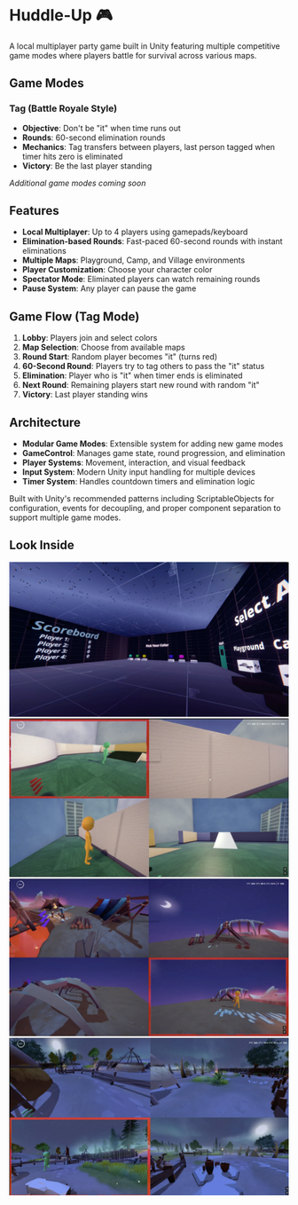 # Huddle-Up 🎮

A local multiplayer party game built in Unity featuring multiple competitive game modes where players battle for survival across various maps.

## Game Modes

### Tag (Battle Royale Style)
- **Objective**: Don't be "it" when time runs out
- **Rounds**: 60-second elimination rounds
- **Mechanics**: Tag transfers between players, last person tagged when timer hits zero is eliminated
- **Victory**: Be the last player standing

*Additional game modes coming soon*

## Features

- **Local Multiplayer**: Up to 4 players using gamepads/keyboard
- **Elimination-based Rounds**: Fast-paced 60-second rounds with instant eliminations
- **Multiple Maps**: Playground, Camp, and Village environments
- **Player Customization**: Choose your character color
- **Spectator Mode**: Eliminated players can watch remaining rounds
- **Pause System**: Any player can pause the game

## Game Flow (Tag Mode)

1. **Lobby**: Players join and select colors
2. **Map Selection**: Choose from available maps
3. **Round Start**: Random player becomes "it" (turns red)
4. **60-Second Round**: Players try to tag others to pass the "it" status
5. **Elimination**: Player who is "it" when timer ends is eliminated
6. **Next Round**: Remaining players start new round with random "it"
7. **Victory**: Last player standing wins

## Architecture

- **Modular Game Modes**: Extensible system for adding new game modes
- **GameControl**: Manages game state, round progression, and elimination
- **Player Systems**: Movement, interaction, and visual feedback
- **Input System**: Modern Unity input handling for multiple devices
- **Timer System**: Handles countdown timers and elimination logic

Built with Unity's recommended patterns including ScriptableObjects for configuration, events for decoupling, and proper component separation to support multiple game modes.


## Look Inside
![Gameplay Screenshot](img/lobby_screenshot.png) 
![Gameplay Screenshot](img/Playground.png) 
![Gameplay Screenshot](img/Camp.png) 
![Gameplay Screenshot](img/Village.png) 
